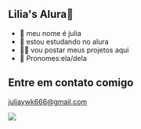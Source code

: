 ## Lilia's Alura🌷
- 🌸 meu nome é julia
- 🐼 estou estudando no alura
- 🍪🥛 vou postar meus projetos aqui
- 🩷 Pronomes:ela/dela


## Entre em contato comigo
juliaywk666@gmail.com



![](https://tenor.com/pt-BR/view/gato-celeste-gif-27617022)
